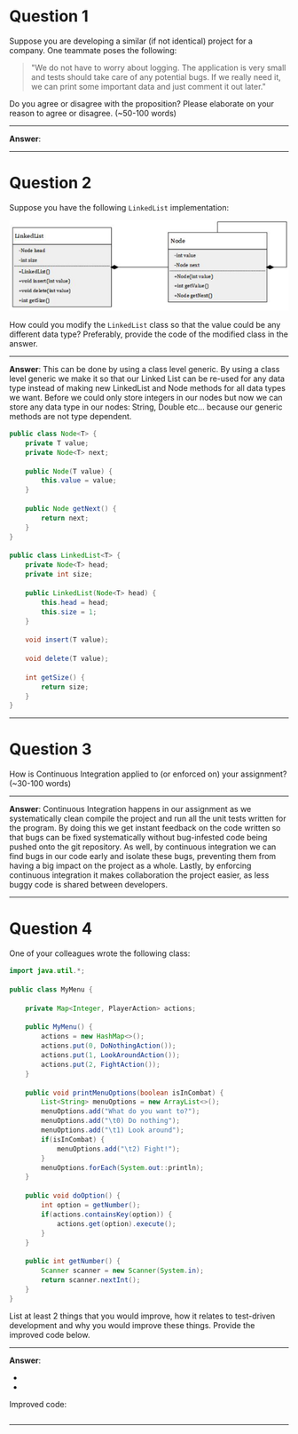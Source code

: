 # Question 1

Suppose you are developing a similar (if not identical) project for a company. One teammate poses the following:

> "We do not have to worry about logging. The application is very small and tests should take care of any potential bugs. If we really need it, we can print some important data and just comment it out later."

Do you agree or disagree with the proposition? Please elaborate on your reason to agree or disagree. (~50-100 words)

___
**Answer**:

___

# Question 2

Suppose you have the following `LinkedList` implementation:

![LinkedList](images/LinkedList.png)

How could you modify the `LinkedList` class so that the value could be any different data type? Preferably, provide the code of the modified class in the answer.
___

**Answer**:
This can be done by using a class level generic. By using a class level generic we make it so that our Linked List can be re-used for any data type instead of making new LinkedList and Node methods for all data types we want.
Before we could only store integers in our nodes but now we can store any data type in our nodes: String, Double etc... because our generic methods are not type dependent. 
```java
public class Node<T> {
    private T value;
    private Node<T> next;

    public Node(T value) {
        this.value = value;
    }

    public Node getNext() {
        return next;
    }
}

public class LinkedList<T> {
    private Node<T> head;
    private int size;
    
    public LinkedList(Node<T> head) {
        this.head = head;
        this.size = 1;
    }
    
    void insert(T value);
    
    void delete(T value);
    
    int getSize() {
        return size;
    }
}


```

___

# Question 3

How is Continuous Integration applied to (or enforced on) your assignment? (~30-100 words)

___

**Answer**:
Continuous Integration happens in our assignment as we systematically clean compile the project and run all the unit tests written for the program.
By doing this we get instant feedback on the code written so that bugs can be fixed systematically without bug-infested code being pushed onto the git repository. As well, 
by continuous integration we can find bugs in our code early and isolate these bugs, preventing them from having a big impact on the project as a whole. Lastly, by enforcing 
continuous integration it makes collaboration the project easier, as less buggy code is shared between developers. 

___

# Question 4

One of your colleagues wrote the following class:

```java
import java.util.*;

public class MyMenu {

    private Map<Integer, PlayerAction> actions;

    public MyMenu() {
        actions = new HashMap<>();
        actions.put(0, DoNothingAction());
        actions.put(1, LookAroundAction());
        actions.put(2, FightAction());
    }

    public void printMenuOptions(boolean isInCombat) {
        List<String> menuOptions = new ArrayList<>();
        menuOptions.add("What do you want to?");
        menuOptions.add("\t0) Do nothing");
        menuOptions.add("\t1) Look around");
        if(isInCombat) {
            menuOptions.add("\t2) Fight!");
        }
        menuOptions.forEach(System.out::println);
    }

    public void doOption() {
        int option = getNumber();
        if(actions.containsKey(option)) {
            actions.get(option).execute();
        }
    }

    public int getNumber() {
        Scanner scanner = new Scanner(System.in);
        return scanner.nextInt();
    }
}
```
List at least 2 things that you would improve, how it relates to test-driven development and why you would improve these things. Provide the improved code below.

___

**Answer**:

-
-

Improved code:

```java

```
___